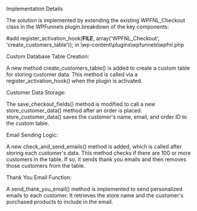 Implementation Details

The solution is implemented by extending the existing WPFNL_Checkout class in the WPFunnels plugin.breakdown of the key components:

#add register_activation_hook(__FILE__, array('WPFNL_Checkout', 'create_customers_table')); in \wp-content\plugins\wpfunnels\wpfnl.php 

Custom Database Table Creation:

A new method create_customers_table() is added to create a custom table for storing customer data.
This method is called via a register_activation_hook() when the plugin is activated.


Customer Data Storage:

The save_checkout_fields() method is modified to call a new store_customer_data() method after an order is placed.
store_customer_data() saves the customer's name, email, and order ID to the custom table.


Email Sending Logic:

A new check_and_send_emails() method is added, which is called after storing each customer's data.
This method checks if there are 100 or more customers in the table. If so, it sends thank you emails and then removes those customers from the table.


Thank You Email Function:

A send_thank_you_email() method is implemented to send personalized emails to each customer.
It retrieves the store name and the customer's purchased products to include in the email.
